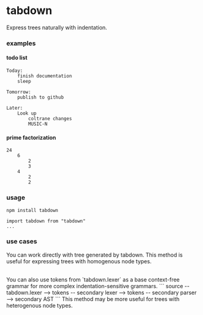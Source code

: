 # tabdown

Express trees naturally with indentation.



### examples
#### todo list
```
Today:
    finish documentation
    sleep

Tomorrow:
    publish to github

Later:
    Look up
        coltrane changes
        MUSIC-N
```
#### prime factorization
```
24
    6
        2
        3
    4
        2
        2
```

### usage
```
npm install tabdown
```
```es6
import tabdown from "tabdown"
...
```

### use cases
You can work directly with tree generated by tabdown. This method is useful for expressing trees with homogenous node types.

<br>
You can also use tokens from `tabdown.lexer` as a base context-free grammar for more complex indentation-sensitive grammars.
```
source      -- tabdown.lexer -->
    tokens      -- secondary lexer -->
        tokens      -- secondary parser -->
            secondary AST
```
This method may be more useful for trees with heterogenous node types.

